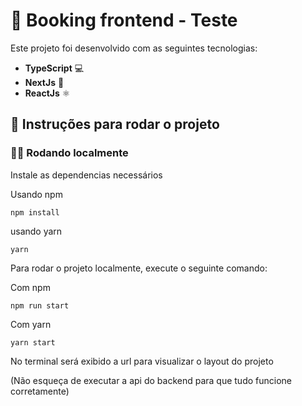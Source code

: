 # 🚀 Booking frontend - Teste

Este projeto foi desenvolvido com as seguintes tecnologias:

- **TypeScript** 💻
- **NextJs** 🚀
- **ReactJs** ⚛️


## 🚀 Instruções para rodar o projeto

### 🏃‍♂️ Rodando localmente

Instale as dependencias necessários

Usando npm
```
npm install
```

usando yarn
```
yarn
```

Para rodar o projeto localmente, execute o seguinte comando:

Com npm
```
npm run start
```

Com yarn
```
yarn start
```
No terminal será exibido a url para visualizar o layout do projeto

(Não esqueça de executar a api do backend para que tudo funcione corretamente)

